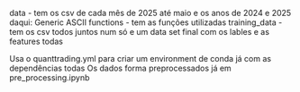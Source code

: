 data - tem os csv de cada mês de 2025 até maio e os anos de 2024 e 2025 daqui: Generic ASCII
functions - tem as funções utilizadas
training_data - tem os csv todos juntos num só e um data set final com os lables e as features todas

Usa o quanttrading.yml para criar um environment de conda já com as dependências todas
Os dados forma preprocessados já em pre_processing.ipynb
